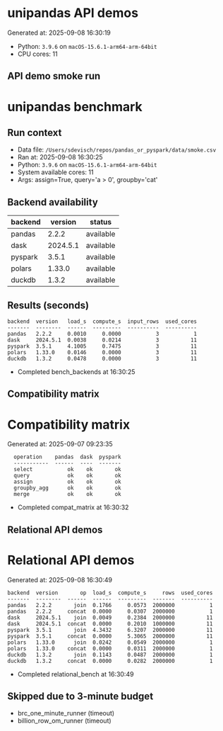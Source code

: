 # unipandas API demos

Generated at: 2025-09-08 16:30:19

- Python: `3.9.6` on `macOS-15.6.1-arm64-arm-64bit`
- CPU cores: 11


## API demo smoke run

# unipandas benchmark

## Run context

- Data file: `/Users/sdevisch/repos/pandas_or_pyspark/data/smoke.csv`
- Ran at: 2025-09-08 16:30:25
- Python: `3.9.6` on `macOS-15.6.1-arm64-arm-64bit`
- System available cores: 11
- Args: assign=True, query='a > 0', groupby='cat'

## Backend availability

| backend | version | status |
|---|---|---|
| pandas | 2.2.2 | available |
| dask | 2024.5.1 | available |
| pyspark | 3.5.1 | available |
| polars | 1.33.0 | available |
| duckdb | 1.3.2 | available |

## Results (seconds)

```text
backend  version   load_s  compute_s  input_rows  used_cores
-------  --------  ------  ---------  ----------  ----------
pandas   2.2.2     0.0010     0.0000           3           1
dask     2024.5.1  0.0038     0.0214           3          11
pyspark  3.5.1     4.1005     0.7475           3          11
polars   1.33.0    0.0146     0.0000           3          11
duckdb   1.3.2     0.0478     0.0000           3          11
```
- Completed bench_backends at 16:30:25


## Compatibility matrix

# Compatibility matrix

Generated at: 2025-09-07 09:23:35

```text
  operation    pandas  dask  pyspark
  -----------  ------  ----  -------
  select           ok    ok       ok
  query            ok    ok       ok
  assign           ok    ok       ok
  groupby_agg      ok    ok       ok
  merge            ok    ok       ok
```
- Completed compat_matrix at 16:30:32


## Relational API demos

# Relational API demos

Generated at: 2025-09-08 16:30:49

```text
backend  version       op  load_s  compute_s     rows  used_cores
-------  --------  ------  ------  ---------  -------  ----------
pandas   2.2.2       join  0.1766     0.0573  2000000           1
pandas   2.2.2     concat  0.0000     0.0307  2000000           1
dask     2024.5.1    join  0.0049     0.2384  2000000          11
dask     2024.5.1  concat  0.0000     0.2010  1000000          11
pyspark  3.5.1       join  4.3432     6.3207  2000000          11
pyspark  3.5.1     concat  0.0000     5.3065  2000000          11
polars   1.33.0      join  0.0242     0.0549  2000000           1
polars   1.33.0    concat  0.0000     0.0311  2000000           1
duckdb   1.3.2       join  0.1143     0.0487  2000000           1
duckdb   1.3.2     concat  0.0000     0.0282  2000000           1
```
- Completed relational_bench at 16:30:49


## Skipped due to 3-minute budget
- brc_one_minute_runner (timeout)
- billion_row_om_runner (timeout)

